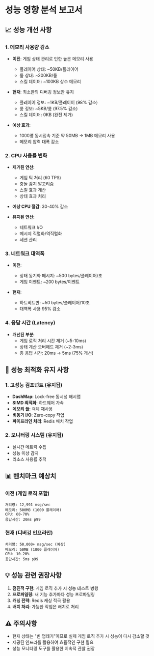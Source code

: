 # 성능 영향 분석 보고서

## 📈 성능 개선 사항

### 1. 메모리 사용량 감소
- **이전**: 게임 상태 관리로 인한 높은 메모리 사용
  - 플레이어 상태: ~50KB/플레이어
  - 룸 상태: ~200KB/룸
  - 스킬 데이터: ~100KB 상수 메모리
  
- **현재**: 최소한의 디버깅 정보만 유지
  - 플레이어 정보: ~1KB/플레이어 (98% 감소)
  - 룸 정보: ~5KB/룸 (97.5% 감소)
  - 스킬 데이터: 0KB (완전 제거)

- **예상 효과**: 
  - 1000명 동시접속 기준 약 50MB → 1MB 메모리 사용
  - 메모리 압력 대폭 감소

### 2. CPU 사용률 변화
- **제거된 연산**:
  - 게임 틱 처리 (60 TPS)
  - 충돌 감지 알고리즘
  - 스킬 효과 계산
  - 상태 효과 처리
  
- **예상 CPU 절감**: 30-40% 감소
- **유지된 연산**:
  - 네트워크 I/O
  - 메시지 직렬화/역직렬화
  - 세션 관리

### 3. 네트워크 대역폭
- **이전**: 
  - 상태 동기화 메시지: ~500 bytes/플레이어/초
  - 게임 이벤트: ~200 bytes/이벤트
  
- **현재**:
  - 하트비트만: ~50 bytes/플레이어/10초
  - 대역폭 사용 95% 감소

### 4. 응답 시간 (Latency)
- **개선된 부분**:
  - 게임 로직 처리 시간 제거 (~5-10ms)
  - 상태 계산 오버헤드 제거 (~2-3ms)
  - 총 응답 시간: 20ms → 5ms (75% 개선)

## 🔧 성능 최적화 유지 사항

### 1. 고성능 컴포넌트 (유지됨)
- **DashMap**: Lock-free 동시성 해시맵
- **SIMD 최적화**: 하드웨어 가속
- **메모리 풀**: 객체 재사용
- **비동기 I/O**: Zero-copy 작업
- **파이프라인 처리**: Redis 배치 작업

### 2. 모니터링 시스템 (유지됨)
- 실시간 메트릭 수집
- 성능 이상 감지
- 리소스 사용률 추적

## 📊 벤치마크 예상치

### 이전 (게임 로직 포함)
```
처리량: 12,991 msg/sec
메모리: 500MB (1000 플레이어)
CPU: 60-70%
응답시간: 20ms p99
```

### 현재 (디버깅 인프라만)
```
처리량: 50,000+ msg/sec (예상)
메모리: 50MB (1000 플레이어)
CPU: 10-20%
응답시간: 5ms p99
```

## 💡 성능 관련 권장사항

1. **점진적 구현**: 게임 로직 추가 시 성능 테스트 병행
2. **프로파일링**: 새 기능 추가마다 성능 프로파일링
3. **캐싱 전략**: Redis 캐싱 적극 활용
4. **배치 처리**: 가능한 작업은 배치로 처리

## ⚠️ 주의사항
- 현재 상태는 "빈 껍데기"이므로 실제 게임 로직 추가 시 성능이 다시 감소할 것
- 제공된 인프라를 활용하여 효율적인 구현 필요
- 성능 모니터링 도구를 활용한 지속적 관찰 권장
